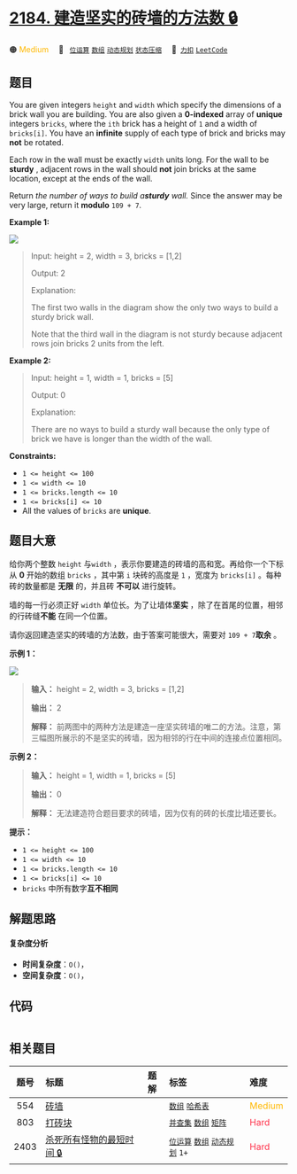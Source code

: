 # [2184. 建造坚实的砖墙的方法数 🔒](https://2xiao.github.io/leetcode-js/problem/2184.html)

🟠 <font color=#ffb800>Medium</font>&emsp; 🔖&ensp; [`位运算`](/tag/bit-manipulation.md) [`数组`](/tag/array.md) [`动态规划`](/tag/dynamic-programming.md) [`状态压缩`](/tag/bitmask.md)&emsp; 🔗&ensp;[`力扣`](https://leetcode.cn/problems/number-of-ways-to-build-sturdy-brick-wall) [`LeetCode`](https://leetcode.com/problems/number-of-ways-to-build-sturdy-brick-wall)

## 题目

You are given integers `height` and `width` which specify the dimensions of a
brick wall you are building. You are also given a **0-indexed** array of
**unique** integers `bricks`, where the `ith` brick has a height of `1` and a
width of `bricks[i]`. You have an **infinite** supply of each type of brick
and bricks may **not** be rotated.

Each row in the wall must be exactly `width` units long. For the wall to be
**sturdy** , adjacent rows in the wall should **not** join bricks at the same
location, except at the ends of the wall.

Return _the number of ways to build a**sturdy** wall._ Since the answer may be
very large, return it **modulo** `109 + 7`.



**Example 1:**

![](https://fastly.jsdelivr.net/gh/doocs/leetcode@main/solution/2100-2199/2184.Number%20of%20Ways%20to%20Build%20Sturdy%20Brick%20Wall/images/image-20220220190749-1.png)

> Input: height = 2, width = 3, bricks = [1,2]
> 
> Output: 2
> 
> Explanation:
> 
> The first two walls in the diagram show the only two ways to build a sturdy brick wall.
> 
> Note that the third wall in the diagram is not sturdy because adjacent rows join bricks 2 units from the left.

**Example 2:**

> Input: height = 1, width = 1, bricks = [5]
> 
> Output: 0
> 
> Explanation:
> 
> There are no ways to build a sturdy wall because the only type of brick we have is longer than the width of the wall.

**Constraints:**

  * `1 <= height <= 100`
  * `1 <= width <= 10`
  * `1 <= bricks.length <= 10`
  * `1 <= bricks[i] <= 10`
  * All the values of `bricks` are **unique**.


## 题目大意

给你两个整数 `height` 与`width` ，表示你要建造的砖墙的高和宽。再给你一个下标从 **0** 开始的数组 `bricks` ，其中第 `i`
块砖的高度是 `1` ，宽度为 `bricks[i]` 。每种砖的数量都是 **无限** 的，并且砖 **不可以** 进行旋转。

墙的每一行必须正好 `width` 单位长。为了让墙体**坚实** ，除了在首尾的位置，相邻的行砖缝**不能** 在同一个位置。

请你返回建造坚实的砖墙的方法数，由于答案可能很大，需要对 `109 + 7`**取余** 。



**示例 1：**

![](https://fastly.jsdelivr.net/gh/doocs/leetcode@main/solution/2100-2199/2184.Number%20of%20Ways%20to%20Build%20Sturdy%20Brick%20Wall/images/image-20220220190749-1.png)

> 
> 
> 
> 
> 
> **输入：** height = 2, width = 3, bricks = [1,2]
> 
> **输出：** 2
> 
> **解释：** 前两图中的两种方法是建造一座坚实砖墙的唯二的方法。注意，第三幅图所展示的不是坚实的砖墙，因为相邻的行在中间的连接点位置相同。
> 
> 

**示例 2：**

> 
> 
> 
> 
> 
> **输入：** height = 1, width = 1, bricks = [5]
> 
> **输出：** 0
> 
> **解释：** 无法建造符合题目要求的砖墙，因为仅有的砖的长度比墙还要长。
> 
> 



**提示：**

  * `1 <= height <= 100`
  * `1 <= width <= 10`
  * `1 <= bricks.length <= 10`
  * `1 <= bricks[i] <= 10`
  * `bricks` 中所有数字**互不相同**


## 解题思路

#### 复杂度分析

- **时间复杂度**：`O()`，
- **空间复杂度**：`O()`，

## 代码

```javascript

```

## 相关题目

<!-- prettier-ignore -->
| 题号 | 标题 | 题解 | 标签 | 难度 |
| :------: | :------ | :------: | :------ | :------ |
| 554 | [砖墙](https://leetcode.com/problems/brick-wall) |  |  [`数组`](/tag/array.md) [`哈希表`](/tag/hash-table.md) | <font color=#ffb800>Medium</font> |
| 803 | [打砖块](https://leetcode.com/problems/bricks-falling-when-hit) |  |  [`并查集`](/tag/union-find.md) [`数组`](/tag/array.md) [`矩阵`](/tag/matrix.md) | <font color=#ff334b>Hard</font> |
| 2403 | [杀死所有怪物的最短时间 🔒](https://leetcode.com/problems/minimum-time-to-kill-all-monsters) |  |  [`位运算`](/tag/bit-manipulation.md) [`数组`](/tag/array.md) [`动态规划`](/tag/dynamic-programming.md) `1+` | <font color=#ff334b>Hard</font> |